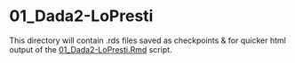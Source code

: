 # 01_Dada2-LoPresti

This directory will contain .rds files saved as checkpoints & for quicker html output of the [01_Dada2-LoPresti.Rmd](../../../../scripts/analysis-individual/LoPresti-2019/01_Dada2-LoPresti.Rmd) script.